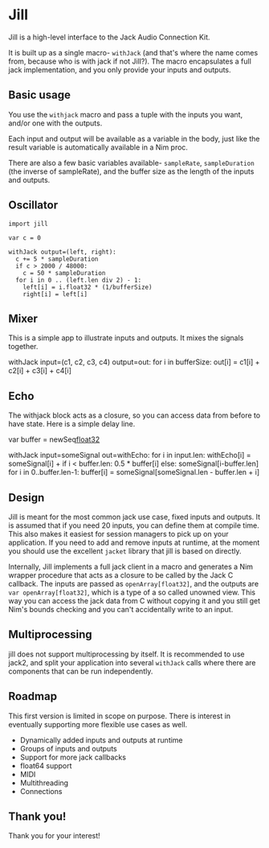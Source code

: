 Jill
====

Jill is a high-level interface to the Jack Audio Connection Kit.

It is built up as a single macro- `withJack` (and that's where the name comes from, because who is with jack if not Jill?). The macro encapsulates a full jack implementation, and you only provide your inputs and outputs.

Basic usage
-----------

You use the `withjack` macro and pass a tuple with the inputs you want, and/or one with the outputs.

Each input and output will be available as a variable in the body, just like the result variable is automatically available in a Nim proc.

There are also a few basic variables available- `sampleRate`, `sampleDuration` (the inverse of sampleRate), and the buffer size as the length of the inputs and outputs.

Oscillator
----------

```
import jill

var c = 0

withJack output=(left, right):
  c += 5 * sampleDuration
  if c > 2000 / 48000:
    c = 50 * sampleDuration
  for i in 0 .. (left.len div 2) - 1:
    left[i] = i.float32 * (1/bufferSize)
    right[i] = left[i]
```

Mixer
-----

This is a simple app to illustrate inputs and outputs. It mixes the signals together.

withJack input=(c1, c2, c3, c4) output=out:
  for i in bufferSize:
    out[i] = c1[i] + c2[i] + c3[i] + c4[i]

Echo
----

The withjack block acts as a closure, so you can access data from before to have state. Here is a simple delay line.

var buffer = newSeq[float32](27)

withJack input=someSignal out=withEcho:
  for i in input.len:
    withEcho[i] = someSignal[i] + if i < buffer.len: 0.5 * buffer[i] else: someSignal[i-buffer.len]
  for i in 0..buffer.len-1:
    buffer[i] = someSignal[someSignal.len - buffer.len + i]


Design
------

Jill is meant for the most common jack use case, fixed inputs and outputs. It is assumed that if you need 20 inputs, you can define them at compile time. This also makes it easiest for session managers to pick up on your application. If you need to add and remove inputs at runtime, at the moment you should use the excellent `jacket` library that jill is based on directly.

Internally, Jill implements a full jack client in a macro and generates a Nim wrapper procedure that acts as a closure to be called by the Jack C callback. The inputs are passed as `openArray[float32]`, and the outputs are `var openArray[float32]`, which is a type of a so called unowned view. This way you can access the jack data from C without copying it and you still get Nim's bounds checking and you can't accidentally write to an input.

Multiprocessing
---------------

jill does not support multiprocessing by itself. It is recommended to use jack2, and split your application into several `withJack` calls where there are components that can be run independently.

Roadmap
-------

This first version is limited in scope on purpose. There is interest in eventually supporting more flexible use cases as well.

- Dynamically added inputs and outputs at runtime
- Groups of inputs and outputs
- Support for more jack callbacks
- float64 support
- MIDI
- Multithreading
- Connections

Thank you!
----------

Thank you for your interest!

